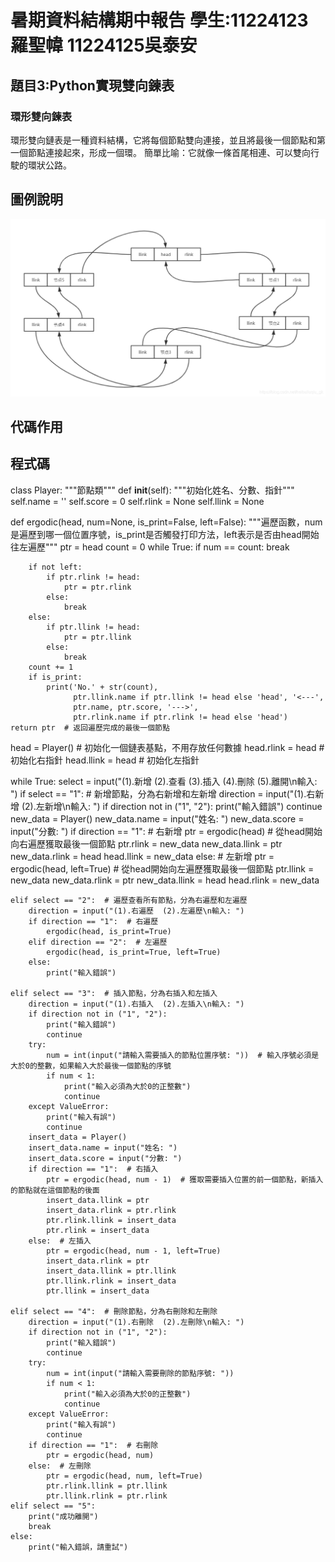 # 暑期資料結構期中報告 學生:11224123羅聖幃 11224125吳泰安


## 題目3:Python實現雙向鍊表

### 環形雙向鍊表
環形雙向鏈表是一種資料結構，它將每個節點雙向連接，並且將最後一個節點和第一個節點連接起來，形成一個環。
簡單比喻：它就像一條首尾相連、可以雙向行駛的環狀公路。

## 圖例說明
![01](https://github.com/lshengwei048/-/blob/main/%E5%9C%96%E7%89%871.png)

## 代碼作用

## 程式碼
class Player:
    """節點類"""
    def __init__(self):
        """初始化姓名、分數、指針"""
        self.name = ''
        self.score = 0
        self.rlink = None
        self.llink = None


def ergodic(head, num=None, is_print=False, left=False):
    """遍歷函數，num是遍歷到哪一個位置序號，is_print是否觸發打印方法，left表示是否由head開始往左遍歷"""
    ptr = head
    count = 0
    while True:
        if num == count:
            break

        if not left:
            if ptr.rlink != head:
                ptr = ptr.rlink
            else:
                break
        else:
            if ptr.llink != head:
                ptr = ptr.llink
            else:
                break
        count += 1
        if is_print:
            print('No.' + str(count), 
                  ptr.llink.name if ptr.llink != head else 'head', '<---', 
                  ptr.name, ptr.score, '--->', 
                  ptr.rlink.name if ptr.rlink != head else 'head')
    return ptr  # 返回遍歷完成的最後一個節點


head = Player()  # 初始化一個鏈表基點，不用存放任何數據
head.rlink = head  # 初始化右指針
head.llink = head  # 初始化左指針


while True:
    select = input("(1).新增  (2).查看  (3).插入  (4).刪除  (5).離開\n輸入: ")
    if select == "1":  # 新增節點，分為右新增和左新增
        direction = input("(1).右新增  (2).左新增\n輸入: ")
        if direction not in ("1", "2"):
            print("輸入錯誤")
            continue
        new_data = Player()
        new_data.name = input("姓名: ")
        new_data.score = input("分數: ")
        if direction == "1":  # 右新增
            ptr = ergodic(head)  # 從head開始向右遍歷獲取最後一個節點
            ptr.rlink = new_data
            new_data.llink = ptr
            new_data.rlink = head
            head.llink = new_data
        else:  # 左新增
            ptr = ergodic(head, left=True)  # 從head開始向左遍歷獲取最後一個節點
            ptr.llink = new_data
            new_data.rlink = ptr
            new_data.llink = head
            head.rlink = new_data

    elif select == "2":  # 遍歷查看所有節點，分為右遍歷和左遍歷
        direction = input("(1).右遍歷  (2).左遍歷\n輸入: ")
        if direction == "1":  # 右遍歷
            ergodic(head, is_print=True)
        elif direction == "2":  # 左遍歷
            ergodic(head, is_print=True, left=True)
        else:
            print("輸入錯誤")

    elif select == "3":  # 插入節點，分為右插入和左插入
        direction = input("(1).右插入  (2).左插入\n輸入: ")
        if direction not in ("1", "2"):
            print("輸入錯誤")
            continue
        try:
            num = int(input("請輸入需要插入的節點位置序號: "))  # 輸入序號必須是大於0的整數，如果輸入大於最後一個節點的序號
            if num < 1:
                print("輸入必須為大於0的正整數")
                continue
        except ValueError:
            print("輸入有誤")
            continue
        insert_data = Player()
        insert_data.name = input("姓名: ")
        insert_data.score = input("分數: ")
        if direction == "1":  # 右插入
            ptr = ergodic(head, num - 1)  # 獲取需要插入位置的前一個節點，新插入的節點就在這個節點的後面
            insert_data.llink = ptr
            insert_data.rlink = ptr.rlink
            ptr.rlink.llink = insert_data
            ptr.rlink = insert_data
        else:  # 左插入
            ptr = ergodic(head, num - 1, left=True)
            insert_data.rlink = ptr
            insert_data.llink = ptr.llink
            ptr.llink.rlink = insert_data
            ptr.llink = insert_data

    elif select == "4":  # 刪除節點，分為右刪除和左刪除
        direction = input("(1).右刪除  (2).左刪除\n輸入: ")
        if direction not in ("1", "2"):
            print("輸入錯誤")
            continue
        try:
            num = int(input("請輸入需要刪除的節點序號: "))
            if num < 1:
                print("輸入必須為大於0的正整數")
                continue
        except ValueError:
            print("輸入有誤")
            continue
        if direction == "1":  # 右刪除
            ptr = ergodic(head, num)          
        else:  # 左刪除
            ptr = ergodic(head, num, left=True)
            ptr.rlink.llink = ptr.llink
            ptr.llink.rlink = ptr.rlink
    elif select == "5":
        print("成功離開")
        break
    else:
        print("輸入錯誤，請重試")
